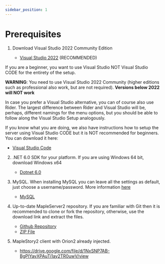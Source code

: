 ```yaml
---
sidebar_position: 1
---
```


# Prerequisites

1. Download Visual Studio 2022 Community Edition
   
   - [Visual Studio 2022](https://visualstudio.microsoft.com/downloads/) (RECOMMENDED)

If you are a beginner, you want to use Visual Studio NOT Visual Studio CODE for the entirety of the setup.

**WARNING**: You need to use Visual Studio 2022 Community (higher editions such as professional also work, but are not required).
    **Versions below 2022 will NOT work**

In case you prefer a Visual Studio alternative, you can of course also use Rider. The largest difference between Rider and Visual Studio will be, perhaps, different namings for the menu options, but you should be able to follow along the Visual Studio Setup analogously.
    
If you know what you are doing, we also have instructions how to setup the server using Visual Studio CODE but it is NOT recommended for beginners.
You can download it here:

- [Visual Studio Code](https://code.visualstudio.com/?wt.mc_id=vscom_downloads)
    

2. .NET 6.0 SDK for your platform. If you are using Windows 64 bit, download Windows x64

    - [Dotnet 6.0](https://dotnet.microsoft.com/download/dotnet/6.0)

3. MySQL. When installing MySQL you can leave all the settings as default, just choose a username/password. More information [here](/docs/setup/database-setup)

    - [MySQL](https://dev.mysql.com/downloads/windows/installer/8.0.html)

3. Up-to-date MapleServer2 repository. If you are familiar with Git then it is recommended to clone or fork the repository, otherwise, use the download link and extract the files.

    - [Github Repository](https://github.com/AlanMorel/MapleServer2)
    - [ZIP File](https://github.com/AlanMorel/MapleServer2/archive/master.zip)

4. MapleStory2 client with Orion2 already injected.

    - <https://drive.google.com/file/d/1NxSNP7AB-BgPlYavXPAuTi1ay2TR0uwV/view>
